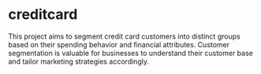 # creditcard
This project aims to segment credit card customers into distinct groups based on their spending behavior and financial attributes. Customer segmentation is valuable for businesses to understand their customer base and tailor marketing strategies accordingly.
